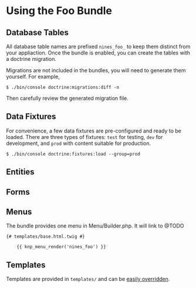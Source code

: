 Using the Foo Bundle
=====================

Database Tables
---------------

All database table names are prefixed `nines_foo_` to keep them distinct from
your appliaction. Once the bundle is enabled, you can create the tables with a
doctrine migration.

Migrations are not included in the bundles, you will need to generate them
yourself. For example,

```shell
$ ./bin/console doctrine:migrations:diff -n
```

Then carefully review the generated migration file.

Data Fixtures
-------------

For convenience, a few data fixtures are pre-configured and ready to be loaded.
There are three types of fixtures: `test` for testing, `dev` for development,
and `prod` with content suitable for production.

```shell
$ ./bin/console doctrine:fixtures:load --group=prod
```

Entities
--------

Forms
-----

Menus
-----

The bundle provides one menu in Menu/Builder.php. It will link to @TODO

```twig
{# templates/base.html.twig #}

    {{ knp_menu_render('nines_foo') }}
```

Templates
---------

Templates are provided in `templates/` and can be 
[easily overridden][override].

[override]: https://symfony.com/doc/current/bundles/override.html#templates
